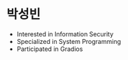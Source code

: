 박성빈
======

* Interested in Information Security
* Specialized in System Programming
* Participated in Gradios
